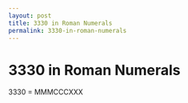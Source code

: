 ```yaml
---
layout: post
title: 3330 in Roman Numerals
permalink: 3330-in-roman-numerals
---
```


# 3330 in Roman Numerals

3330 = MMMCCCXXX
